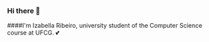 ### Hi there 👋

####I'm Izabella Ribeiro, university student of the Computer Science course at UFCG. :two_hearts:




